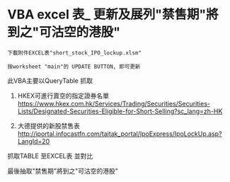 <h1>VBA excel 表_ 更新及展列"禁售期"將到之"可沽空的港股"</h1>

    下載附件EXCEL表"short_stock_IPO_lockup.xlsm"  

    按worksheet "main"的 UPDATE BUTTON, 即可更新

此VBA主要以QueryTable 抓取 
  1. HKEX可進行賣空的指定證券名單
    https://www.hkex.com.hk/Services/Trading/Securities/Securities-Lists/Designated-Securities-Eligible-for-Short-Selling?sc_lang=zh-HK


  3. 大德提供的新股禁售表
    http://iportal.infocastfn.com/taitak_portal/IpoExpress/IpoLockUp.asp?LangId=20

抓取TABLE 至EXCEL表 並對比


最後抽取"禁售期"將到之"可沽空的港股"
